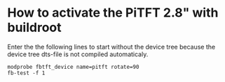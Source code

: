 # How to activate the PiTFT 2.8" with buildroot

Enter the the following lines to start without the device tree because the device tree dts-file is not compiled automaticaly.
	
	modprobe fbtft_device name=pitft rotate=90
	fb-test -f 1
